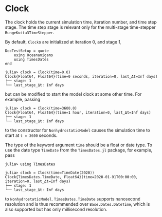 # Clock

The clock holds the current simulation time, iteration number, and time step stage.
The time step stage is relevant only for the multi-stage time-stepper `RungeKutta3TimeStepper`.

By default, `Clock`s are initialized at iteration 0, and stage 1,

```@meta
DocTestSetup = quote
    using Oceananigans
    using TimesDates
end
```

```jldoctest
julia> clock = Clock(time=0.0)
Clock{Float64, Float64}(time=0 seconds, iteration=0, last_Δt=Inf days)
├── stage: 1
└── last_stage_Δt: Inf days
```

but can be modified to start the model clock at some other time.
For example, passing

```jldoctest
julia> clock = Clock(time=3600.0)
Clock{Float64, Float64}(time=1 hour, iteration=0, last_Δt=Inf days)
├── stage: 1
└── last_stage_Δt: Inf days
```

to the constructor for `NonhydrostaticModel` causes the simulation
time to start at ``t = 3600`` seconds.


The type of the keyword argument `time` should be a float or date type.
To use the date type `TimeDate` from the `TimesDates.jl` package,
for example, pass

```jldoctest
julia> using TimesDates

julia> clock = Clock(time=TimeDate(2020))
Clock{TimesDates.TimeDate, Float64}(time=2020-01-01T00:00:00, iteration=0, last_Δt=Inf days)
├── stage: 1
└── last_stage_Δt: Inf days
```

to `NonhydrostaticModel`. `TimesDates.TimeDate` supports nanosecond resolution and is thus recommended
over `Base.Dates.DateTime`, which is also supported but has only millisecond resolution.
